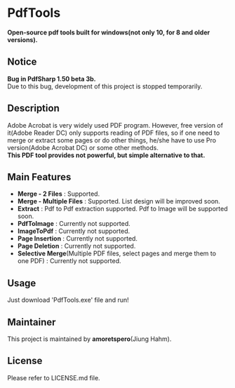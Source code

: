 # PdfTools  
  
**Open-source pdf tools built for windows(not only 10, for 8 and older versions).**  
  
## Notice  
  
**Bug in PdfSharp 1.50 beta 3b.**  
Due to this bug, development of this project is stopped temporarily.  
  
## Description  
  
Adobe Acrobat is very widely used PDF program. However, free version of it(Adobe Reader DC) only supports reading of PDF files,
so if one need to merge or extract some pages or do other things, he/she have to use Pro version(Adobe Acrobat DC) or some other methods.  
**This PDF tool provides not powerful, but simple alternative to that.**  
  
## Main Features  
  
- **Merge - 2 Files** : Supported.  
- **Merge - Multiple Files** : Supported. List design will be improved soon.  
- **Extract** : Pdf to Pdf extraction supported. Pdf to Image will be supported soon.  
- **PdfToImage** : Currently not supported.  
- **ImageToPdf** : Currently not supported.  
- **Page Insertion** : Currently not supported.  
- **Page Deletion** : Currently not supported.  
- **Selective Merge**(Multiple PDF files, select pages and merge them to one PDF) : Currently not supported.  
  
## Usage  
Just download 'PdfTools.exe' file and run!
  
## Maintainer  
  
This project is maintained by **amoretspero**(Jiung Hahm).  
  
## License  
  
Please refer to LICENSE.md file.
